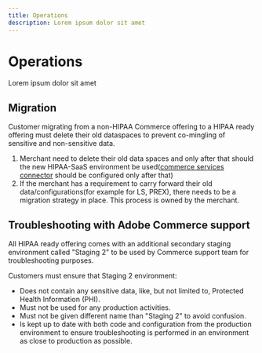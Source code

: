 ```yaml
---
title: Operations
description: Lorem ipsum dolor sit amet
---
```


# Operations

Lorem ipsum dolor sit amet

## Migration

Customer migrating from a non-HIPAA Commerce offering to a HIPAA ready offering must delete their old dataspaces to prevent co-mingling of sensitive and non-sensitive data.

1. Merchant need to delete their old data spaces and only after that should the new HIPAA-SaaS environment be used([commerce services connector](https://experienceleague.adobe.com/en/docs/commerce-merchant-services/user-guides/integration-services/saas) should be configured only after that)
1. If the merchant has a requirement to carry forward their old data/configurations(for example for LS, PREX), there needs to be a migration strategy in place. This process is owned by the merchant.

## Troubleshooting with Adobe Commerce support

All HIPAA ready offering comes with an additional secondary staging environment called "Staging 2" to be used by Commerce support team for troubleshooting purposes.  

Customers must ensure that Staging 2 environment:
 - Does not contain any sensitive data, like, but not limited to, Protected Health Information (PHI).
 - Must not be used for any production activities.
 - Must not be given different name than "Staging 2" to avoid confusion.
 - Is kept up to date with both code and configuration from the production environment to ensure troubleshooting is performed in an environment as close to production as possible.
